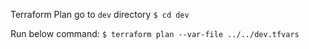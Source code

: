 Terraform Plan
go to `dev` directory
`$ cd dev `

Run below command:
`$ terraform plan --var-file ../../dev.tfvars`